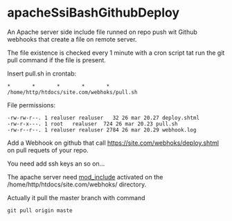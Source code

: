 # apacheSsiBashGithubDeploy
An Apache server side include file runned on repo push wit Github webhooks that create a file on remote server.

The file existence is checked  every 1 minute with a cron script tat run the git pull command if the file is present. 

Insert pull.sh in crontab:
```
*       *       *       *       *       /home/http/htdocs/site.com/webhoks/pull.sh
```
File permissions:
```
-rw-rw-r--. 1 realuser realuser   32 26 mar 20.27 deploy.shtml
-rw-r-x---. 1 root   realuser  724 26 mar 20.23 pull.sh
-rw-r--r--. 1 realuser realuser 2784 26 mar 20.29 webhook.log
```

Add a Webhook on github that call https://site.com/webhoks/deploy.shtml on pull requets of your repo.

You need add ssh keys an so on...

The apache server need [mod_include](https://httpd.apache.org/docs/2.4/howto/ssi.html) activated on the /home/http/htdocs/site.com/webhoks/ directory. 

Actually it pull the master branch with command
```
git pull origin maste
```
